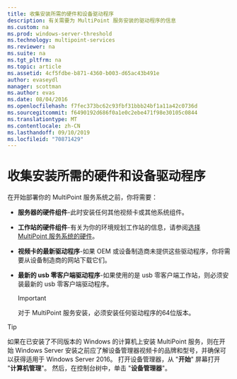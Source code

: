 ```yaml
---
title: 收集安装所需的硬件和设备驱动程序
description: 有关需要为 MultiPoint 服务安装的驱动程序的信息
ms.custom: na
ms.prod: windows-server-threshold
ms.technology: multipoint-services
ms.reviewer: na
ms.suite: na
ms.tgt_pltfrm: na
ms.topic: article
ms.assetid: 4cf5fdbe-b871-4360-b003-d65ac43b491e
author: evaseydl
manager: scottman
ms.author: evas
ms.date: 08/04/2016
ms.openlocfilehash: f7fec373bc62c93fbf31bbb24bf1a11a42c0736d
ms.sourcegitcommit: f6490192d686f0a1e0c2ebe471f98e30105c0844
ms.translationtype: MT
ms.contentlocale: zh-CN
ms.lasthandoff: 09/10/2019
ms.locfileid: "70871429"
---
```

# <a name="collect-hardware-and-device-drivers-needed-for-the-installation"></a>收集安装所需的硬件和设备驱动程序
在开始部署你的 MultiPoint 服务系统之前，你将需要：  
  
-   **服务器的硬件组件**-此时安装任何其他视频卡或其他系统组件。  
  
-   **工作站的硬件组件**-有关为你的环境规划工作站的信息，请参阅[选择 MultiPoint 服务系统的硬件](Selecting-Hardware-for-Your-MultiPoint-services-System.md)。
-   **视频卡的最新驱动程序**-如果 OEM 或设备制造商未提供这些驱动程序，你将需要从设备制造商的网站下载它们。  
  
-   **最新的 usb 零客户端驱动程序**-如果使用的是 usb 零客户端工作站，则必须安装最新的 usb 零客户端驱动程序。  
  
    > [!IMPORTANT]  
    > 对于 MultiPoint 服务安装，必须安装任何驱动程序的64位版本。  
  
> [!TIP]  
> 如果在已安装了不同版本的 Windows 的计算机上安装 MultiPoint 服务，则在开始 Windows Server 安装之前应了解设备管理器视频卡的品牌和型号，并确保可以获得适用于 Windows Server 2016。 打开设备管理器，从 "**开始**" 屏幕打开 "**计算机管理**"。 然后，在控制台树中，单击 "**设备管理器**"。